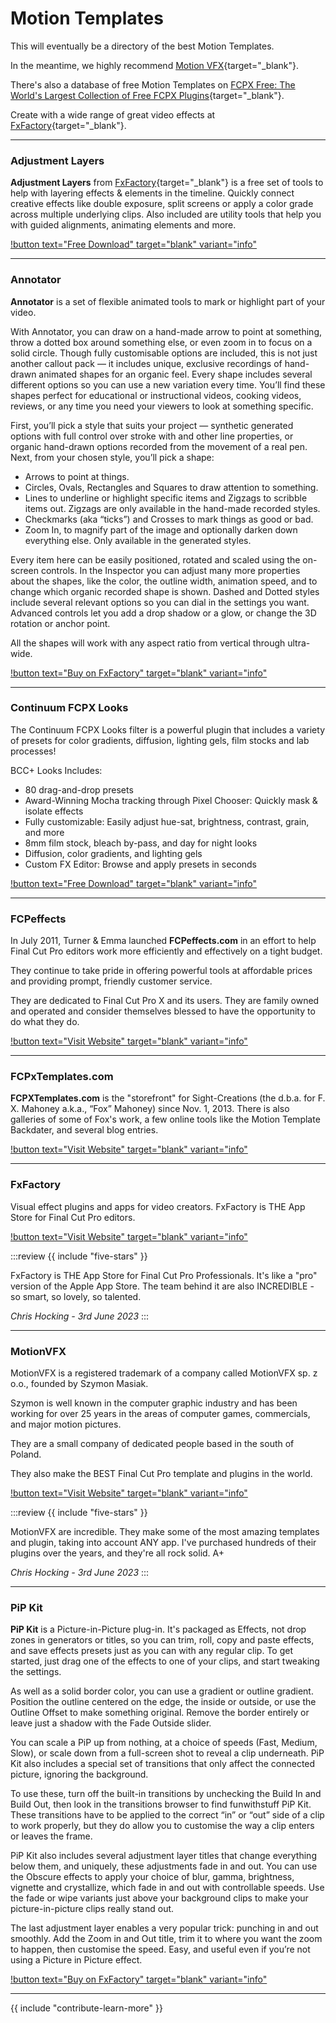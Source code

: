 <!--
Adjustment Layers
Annotator
Continuum FCPX Looks
FCPeffects
FCPxTemplates.com
FxFactory
MotionVFX
PiP Kit
-->
# Motion Templates

This will eventually be a directory of the best Motion Templates.

In the meantime, we highly recommend [Motion VFX](https://www.motionvfx.com){target="_blank"}.

There's also a database of free Motion Templates on [FCPX Free: The World's Largest Collection of Free FCPX Plugins](https://fcpxfree.com){target="_blank"}.

Create with a wide range of great video effects at [FxFactory](https://fxfactory.com){target="_blank"}.

---

### Adjustment Layers

**Adjustment Layers** from [FxFactory](https://fxfactory.com){target="_blank"} is a free set of tools to help with layering effects & elements in the timeline. Quickly connect creative effects like double exposure, split screens or apply a color grade across multiple underlying clips. Also included are utility tools that help you with guided alignments, animating elements and more.

[!button text="Free Download" target="blank" variant="info"](https://fxfactory.com/info/adjustmentlayers/)

---

### Annotator

**Annotator** is a set of flexible animated tools to mark or highlight part of your video.

With Annotator, you can draw on a hand-made arrow to point at something, throw a dotted box around something else, or even zoom in to focus on a solid circle. Though fully customisable options are included, this is not just another callout pack — it includes unique, exclusive recordings of hand-drawn animated shapes for an organic feel. Every shape includes several different options so you can use a new variation every time. You’ll find these shapes perfect for educational or instructional videos, cooking videos, reviews, or any time you need your viewers to look at something specific.

First, you’ll pick a style that suits your project — synthetic generated options with full control over stroke with and other line properties, or organic hand-drawn options recorded from the movement of a real pen. Next, from your chosen style, you’ll pick a shape:

- Arrows to point at things.
- Circles, Ovals, Rectangles and Squares to draw attention to something.
- Lines to underline or highlight specific items and Zigzags to scribble items out. Zigzags are only available in the hand-made recorded styles.
- Checkmarks (aka “ticks”) and Crosses to mark things as good or bad.
- Zoom In, to magnify part of the image and optionally darken down everything else. Only available in the generated styles.

Every item here can be easily positioned, rotated and scaled using the on-screen controls. In the Inspector you can adjust many more properties about the shapes, like the color, the outline width, animation speed, and to change which organic recorded shape is shown. Dashed and Dotted styles include several relevant options so you can dial in the settings you want. Advanced controls let you add a drop shadow or a glow, or change the 3D rotation or anchor point.

All the shapes will work with any aspect ratio from vertical through ultra-wide.

[!button text="Buy on FxFactory" target="blank" variant="info"](https://fxfactory.com/info/annotator/)

---

### Continuum FCPX Looks

The Continuum FCPX Looks filter is a powerful plugin that includes a variety of presets for color gradients, diffusion, lighting gels, film stocks and lab processes!

BCC+ Looks Includes:

- 80 drag-and-drop presets
- Award-Winning Mocha tracking through Pixel Chooser: Quickly mask & isolate effects
- Fully customizable: Easily adjust hue-sat, brightness, contrast, grain, and more
- 8mm film stock, bleach by-pass, and day for night looks
- Diffusion, color gradients, and lighting gels
- Custom FX Editor: Browse and apply presets in seconds

[!button text="Free Download" target="blank" variant="info"](https://vfx.borisfx.com/free-fcp-bcc-looks)

---

### FCPeffects

In July 2011, Turner & Emma launched **FCPeffects.com** in an effort to help Final Cut Pro editors work more efficiently and effectively on a tight budget.

They continue to take pride in offering powerful tools at affordable prices and providing prompt, friendly customer service.

They are dedicated to Final Cut Pro X and its users. They are family owned and operated and consider themselves blessed to have the opportunity to do what they do.

[!button text="Visit Website" target="blank" variant="info"](https://www.fcpeffects.com)

---

### FCPxTemplates.com

**FCPXTemplates.com** is the "storefront" for Sight-Creations (the d.b.a. for F. X. Mahoney a.k.a., “Fox” Mahoney) since Nov. 1, 2013. There is also galleries of some of Fox's work, a few online tools like the Motion Template Backdater, and several blog entries.

[!button text="Visit Website" target="blank" variant="info"](https://fcpxtemplates.com)

---

### FxFactory

Visual effect plugins and apps for video creators. FxFactory is THE App Store for Final Cut Pro editors.

[!button text="Visit Website" target="blank" variant="info"](https://fxfactory.com)

:::review
{{ include "five-stars" }}

FxFactory is THE App Store for Final Cut Pro Professionals. It's like a "pro" version of the Apple App Store. The team behind it are also INCREDIBLE - so smart, so lovely, so talented.

_Chris Hocking - 3rd June 2023_
:::

---

### MotionVFX

MotionVFX is a registered trademark of a company called MotionVFX sp. z o.o., founded by Szymon Masiak.

Szymon is well known in the computer graphic industry and has been working for over 25 years in the areas of computer games, commercials, and major motion pictures.

They are a small company of dedicated people based in the south of Poland.

They also make the BEST Final Cut Pro template and plugins in the world.

[!button text="Visit Website" target="blank" variant="info"](https://www.motionvfx.com)

:::review
{{ include "five-stars" }}

MotionVFX are incredible. They make some of the most amazing templates and plugin, taking into account ANY app. I've purchased hundreds of their plugins over the years, and they're all rock solid. A+

_Chris Hocking - 3rd June 2023_
:::

---

### PiP Kit

**PiP Kit** is a Picture-in-Picture plug-in. It's packaged as Effects, not drop zones in generators or titles, so you can trim, roll, copy and paste effects, and save effects presets just as you can with any regular clip. To get started, just drag one of the effects to one of your clips, and start tweaking the settings.

As well as a solid border color, you can use a gradient or outline gradient. Position the outline centered on the edge, the inside or outside, or use the Outline Offset to make something original. Remove the border entirely or leave just a shadow with the Fade Outside slider.

You can scale a PiP up from nothing, at a choice of speeds (Fast, Medium, Slow), or scale down from a full-screen shot to reveal a clip underneath. PiP Kit also includes a special set of transitions that only affect the connected picture, ignoring the background.

To use these, turn off the built-in transitions by unchecking the Build In and Build Out, then look in the transitions browser to find funwithstuff PiP Kit. These transitions have to be applied to the correct “in” or “out” side of a clip to work properly, but they do allow you to customise the way a clip enters or leaves the frame.

PiP Kit also includes several adjustment layer titles that change everything below them, and uniquely, these adjustments fade in and out. You can use the Obscure effects to apply your choice of blur, gamma, brightness, vignette and crystallize, which fade in and out with controllable speeds. Use the fade or wipe variants just above your background clips to make your picture-in-picture clips really stand out.

The last adjustment layer enables a very popular trick: punching in and out smoothly. Add the Zoom in and Out title, trim it to where you want the zoom to happen, then customise the speed. Easy, and useful even if you’re not using a Picture in Picture effect.

[!button text="Buy on FxFactory" target="blank" variant="info"](https://fxfactory.com/info/pipkit/)

---

{{ include "contribute-learn-more" }}

